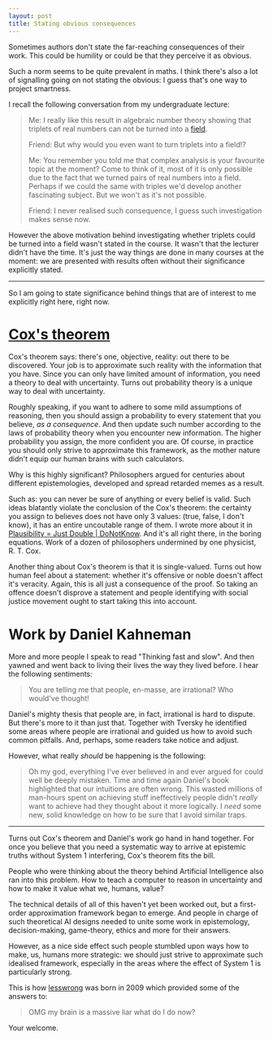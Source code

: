```yaml
---
layout: post
title: Stating obvious consequences
---
```


Sometimes authors don't state the far-reaching consequences of their work.
This could be humility or could be that they perceive it as obvious.

Such a norm seems to be quite prevalent in maths. I think there's also a lot
of signalling going on not stating the obvious: I guess that's one way to
project smartness.

I recall the following conversation from my undergraduate lecture:

> Me: I really like this result in algebraic number theory showing that
> triplets of real numbers can not be turned into a [field][field].
>
> Friend: But why would you even want to turn triplets into a field!?
>
> Me: You remember you told me that complex analysis is your favourite topic at
> the moment? Come to think of it, most of it is only possible due to the fact
> that we turned pairs of real numbers into a field. Perhaps if we could the
> same with triples we'd develop another fascinating subject. But we won't as
> it's not possible.
>
> Friend: I never realised such consequence, I guess such investigation makes
> sense now.

However the above motivation behind investigating whether triplets could be
turned into a field wasn't stated in the course. It wasn't that the lecturer
didn't have the time. It's just the way things are done in many courses at the
moment: we are presented with results often without their significance
explicitly stated.

----------

So I am going to state significance behind things that are of interest to
me explicitly right here, right now.

# [Cox's theorem][cox]

Cox's theorem says: there's one, objective, reality: out there to be
discovered. Your job is to approximate such reality with the information that
you have. Since you can only have limited amount of information, you need a
theory to deal with uncertainty. Turns out probability theory is a unique
way to deal with uncertainty.

Roughly speaking, if you want to adhere to some mild assumptions of reasoning,
then you should assign a probability to every statement that you believe, *as a
consequence*. And then update such number according to the laws of probability
theory when you encounter new information. The higher probability you assign,
the more confident you are. Of course, in practice you should only strive to
approximate this framework, as the mother nature didn't equip our human
brains with such calculators.

Why is this highly significant? Philosophers argued for centuries about
different epistemologies, developed and spread retarded memes as a result.

Such as: you can never be sure of anything or every belief is valid. Such
ideas blatantly violate the conclusion of the Cox's theorem: the certainty
you assign to believes does not have only 3 values: (true, false, I don't know),
it has an entire uncoutable range of them.  I wrote more about it in
[Plausibility = Just Double | DoNotKnow][idontknow]. And it's all right there,
in the boring equations. Work of a dozen of philosophers undermined by one
physicist, R. T. Cox.

Another thing about Cox's theorem is that it is single-valued. Turns out how
human feel about a statement: whether it's offensive or noble doesn't affect
it's veracity. Again, this is all just a consequence of the proof. So taking
an offence doesn't disprove a statement and people identifying with social
justice movement ought to start taking this into account.

# Work by Daniel Kahneman

More and more people I speak to read "Thinking fast and slow". And then yawned
and went back to living their lives the way they lived before. I hear the
following sentiments:

> You are telling me that people, en-masse, are irrational? Who would've
> thought!

Daniel's mighty thesis that people are, in fact, irrational is hard to dispute.
But there's more to it than just that. Together with Tversky he identified some
areas where people are irrational and guided us how to avoid such common
pitfalls. And, perhaps, some readers take notice and adjust.

However, what really *should* be happening is the following:

> Oh my god, everything I've ever believed in and ever argued for could well be
> deeply mistaken. Time and time again Daniel's book highlighted that our
> intuitions are often wrong. This wasted millions of man-hours spent on
> achieving stuff ineffectively people didn't *really* want to achieve had they
> thought about it more logically. I *need* some new, solid knowledge on how to
> be sure that I avoid similar traps.

-----------

Turns out Cox's theorem and Daniel's work go hand in hand together. For once
you believe that you need a systematic way to arrive at epistemic truths
without System 1 interfering, Cox's theorem fits the bill.

People who were thinking about the theory behind Artificial Intelligence also
ran into this problem. How to teach a computer to reason in uncertainty
and how to make it value what we, humans, value?

The technical details of all of this haven't yet been worked out, but a
first-order approximation framework began to emerge. And people in charge of
such theoretical AI designs needed to unite some work in epistemology,
decision-making, game-theory, ethics and more for their answers.

However, as a nice side effect such people stumbled upon ways how to make, us,
humans more strategic: we should just strive to approximate such idealised
framework, especially in the areas where the effect of System 1 is particularly
strong.

This is how [lesswrong][LW] was born in 2009 which provided some of the answers
to:

> OMG my brain is a massive liar what do I do now?

Your welcome.

[field]: https://en.wikipedia.org/wiki/Field_(mathematics)
[cox]: https://en.wikipedia.org/wiki/Cox%27s_theorem
[idontknow]: https://afiodorov.github.io/rationality/2015/11/18/just-plausibility/
[LW]: https://wiki.lesswrong.com/wiki/FAQ

